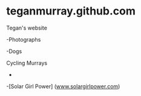 # teganmurray.github.com
Tegan's website

-Photographs

-Dogs

Cycling Murrays


-


-[Solar Girl Power] (www.solargirlpower.com)

